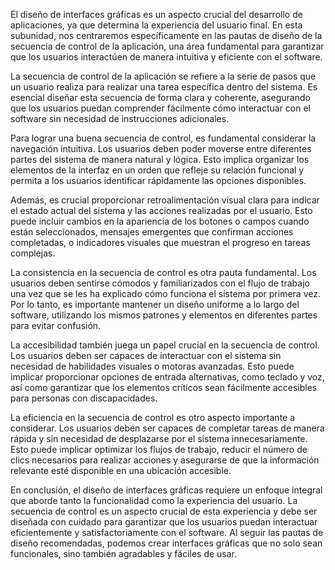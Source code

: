 El diseño de interfaces gráficas es un aspecto crucial del desarrollo de aplicaciones, ya que determina la experiencia del usuario final. En esta subunidad, nos centraremos específicamente en las pautas de diseño de la secuencia de control de la aplicación, una área fundamental para garantizar que los usuarios interactúen de manera intuitiva y eficiente con el software.

La secuencia de control de la aplicación se refiere a la serie de pasos que un usuario realiza para realizar una tarea específica dentro del sistema. Es esencial diseñar esta secuencia de forma clara y coherente, asegurando que los usuarios puedan comprender fácilmente cómo interactuar con el software sin necesidad de instrucciones adicionales.

Para lograr una buena secuencia de control, es fundamental considerar la navegación intuitiva. Los usuarios deben poder moverse entre diferentes partes del sistema de manera natural y lógica. Esto implica organizar los elementos de la interfaz en un orden que refleje su relación funcional y permita a los usuarios identificar rápidamente las opciones disponibles.

Además, es crucial proporcionar retroalimentación visual clara para indicar el estado actual del sistema y las acciones realizadas por el usuario. Esto puede incluir cambios en la apariencia de los botones o campos cuando están seleccionados, mensajes emergentes que confirman acciones completadas, o indicadores visuales que muestran el progreso en tareas complejas.

La consistencia en la secuencia de control es otra pauta fundamental. Los usuarios deben sentirse cómodos y familiarizados con el flujo de trabajo una vez que se les ha explicado cómo funciona el sistema por primera vez. Por lo tanto, es importante mantener un diseño uniforme a lo largo del software, utilizando los mismos patrones y elementos en diferentes partes para evitar confusión.

La accesibilidad también juega un papel crucial en la secuencia de control. Los usuarios deben ser capaces de interactuar con el sistema sin necesidad de habilidades visuales o motoras avanzadas. Esto puede implicar proporcionar opciones de entrada alternativas, como teclado y voz, así como garantizar que los elementos críticos sean fácilmente accesibles para personas con discapacidades.

La eficiencia en la secuencia de control es otro aspecto importante a considerar. Los usuarios deben ser capaces de completar tareas de manera rápida y sin necesidad de desplazarse por el sistema innecesariamente. Esto puede implicar optimizar los flujos de trabajo, reducir el número de clics necesarios para realizar acciones y asegurarse de que la información relevante esté disponible en una ubicación accesible.

En conclusión, el diseño de interfaces gráficas requiere un enfoque integral que aborde tanto la funcionalidad como la experiencia del usuario. La secuencia de control es un aspecto crucial de esta experiencia y debe ser diseñada con cuidado para garantizar que los usuarios puedan interactuar eficientemente y satisfactoriamente con el software. Al seguir las pautas de diseño recomendadas, podemos crear interfaces gráficas que no solo sean funcionales, sino también agradables y fáciles de usar.
